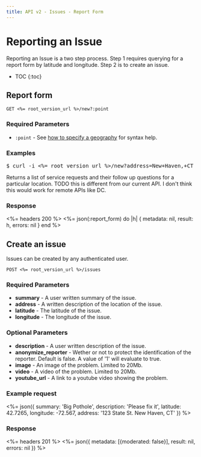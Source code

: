 ```yaml
---
title: API v2 - Issues - Report Form
---
```


# Reporting an Issue

Reporting an Issue is a two step process. Step 1 requires querying for a report form by latitude and longitude. Step 2 is to create an issue.

* TOC
{:toc}

## Report form

    GET <%= root_version_url %>/new?:point

### Required Parameters

* `:point` - See <a href="/#geography">how to specify a geography</a> for syntax help.

### Examples

<pre class="terminal">
$ curl -i <%= root_version_url %>/new?address=New+Haven,+CT
</pre>

Returns a list of service requests and their follow up questions for a particular location. TODO this is different from our current API. I don't think this would work for remote APIs like DC.

### Response

<%= headers 200 %>
<%= 
 json(:report_form) do |h| 
   { metadata: nil,
     result: h,
     errors: nil
   }
 end
%>

## Create an issue

Issues can be created by any authenticated user.

    POST <%= root_version_url %>/issues

### Required Parameters

* **summary** - A user written summary of the issue.
* **address** - A written description of the location of the issue.
* **latitude** - The latitude of the issue.
* **longitude** - The longitude of the issue.


### Optional Parameters

* **description** - A user written description of the issue. 
* **anonymize_reporter** - Wether or not to protect the identification of the reporter. Default is false. A value of '1' will evaluate to true.
* **image** - An image of the problem. Limited to 20Mb.
* **video** - A video of the problem. Limited to 20Mb.
* **youtube_url** - A link to a youtube video showing the problem.

### Example request

<%= 
 json({ 
   summary: 'Big Pothole',
   description: 'Please fix it',
   latitude: 42.7265,
   longitude: -72.567,
   address: '123 State St. New Haven, CT'
 })
%>

### Response

<%= headers 201 %>
<%= 
 json({ 
   metadata: [{moderated: false}],
   result: nil,
   errors: nil
 })
%>
